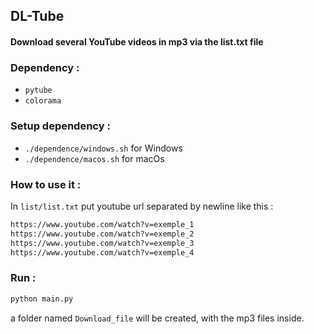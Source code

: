 ## DL-Tube

#### Download several YouTube videos in mp3 via the list.txt file

### Dependency :

- `pytube`
- `colorama`

### Setup dependency :

- `./dependence/windows.sh` for Windows
- `./dependence/macos.sh` for macOs

### How to use it :

In `list/list.txt` put youtube url separated by newline like this :

```txt
https://www.youtube.com/watch?v=exemple_1
https://www.youtube.com/watch?v=exemple_2
https://www.youtube.com/watch?v=exemple_3
https://www.youtube.com/watch?v=exemple_4
```

### Run :

```bash
python main.py
```

a folder named `Download_file` will be created, with the mp3 files inside.
